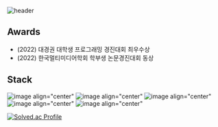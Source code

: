 ![header](https://capsule-render.vercel.app/api?type=cylinder&color=auto&height=100&section=header&text=wafla&fontSize=50)

## Awards
<ul>
        <li>(2022) 대경권 대학생 프로그래밍 경진대회 최우수상</li>
        <li>(2022) 한국멀티미디어학회 학부생 논문경진대회 동상</li>
</ul>

## Stack
![image align="center"](https://img.shields.io/badge/C-3178C6?style=flat&logo=C&logoColor=white)
![image align="center"](https://img.shields.io/badge/C++-#0040FF?style=flat&logo=C%2B%2B&logoColor=white)
![image align="center"](https://img.shields.io/badge/Java-3178C6?style=flat&logo=Java&logoColor=white)
![image align="center"](https://img.shields.io/badge/JavaScript-3178C6?style=flat&logo=JavaScript&logoColor=white)
![image align="center"](https://img.shields.io/badge/Python-3178C6?style=flat&logo=Python&logoColor=white)

[![Solved.ac Profile](http://mazassumnida.wtf/api/v2/generate_badge?boj=jjangguzi)](https://solved.ac/jjangguzi/)
